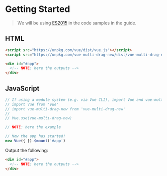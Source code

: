 # Getting Started

> We will be using [ES2015](https://github.com/lukehoban/es6features) in the code samples in the guide.


## HTML

```html
<script src="https://unpkg.com/vue/dist/vue.js"></script>
<script src="https://unpkg.com/vue-multi-drag-new/dist/vue-multi-drag-new.js"></script>

<div id="#app">
  <!-- NOTE: here the outputs -->
</div>
```

## JavaScript

```javascript
// If using a module system (e.g. via Vue CLI), import Vue and vue-multi-drag-new and then call Vue.use(vue-multi-drag-new).
// import Vue from 'vue'
// import vue-multi-drag-new from 'vue-multi-drag-new'
// 
// Vue.use(vue-multi-drag-new)

// NOTE: here the example

// Now the app has started!
new Vue({ }).$mount('#app')
```

Output the following:

```html
<div id="#app">
  <!-- NOTE: here the outputs -->
</div>
```
